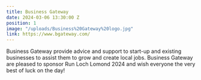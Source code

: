 ```yaml
---
title: Business Gateway
date: 2024-03-06 13:30:00 Z
position: 1
image: "/uploads/Business%20Gateway%20logo.jpg"
link: https://www.bgateway.com/
---
```


Business Gateway provide advice and support to start-up and existing businesses to assist them to grow and create local jobs. Business Gateway are pleased to sponsor Run Loch Lomond 2024 and wish everyone the very best of luck on the day!